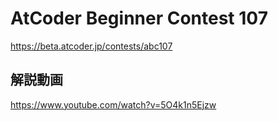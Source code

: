 # AtCoder Beginner Contest 107
<https://beta.atcoder.jp/contests/abc107>

## 解説動画
<https://www.youtube.com/watch?v=5O4k1n5Ejzw>

